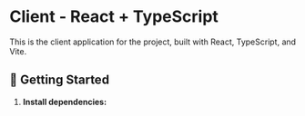 # Client - React + TypeScript

This is the client application for the project, built with React, TypeScript, and Vite.

## 🚀 Getting Started

1. **Install dependencies:**
